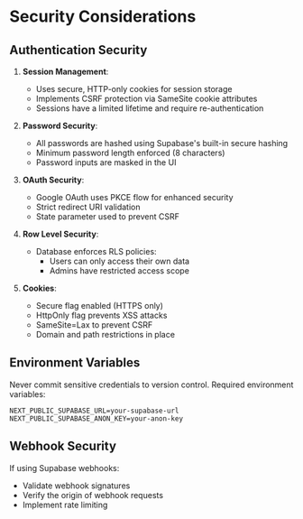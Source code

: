 # Security Considerations

## Authentication Security

1. **Session Management**:
   - Uses secure, HTTP-only cookies for session storage
   - Implements CSRF protection via SameSite cookie attributes
   - Sessions have a limited lifetime and require re-authentication

2. **Password Security**:
   - All passwords are hashed using Supabase's built-in secure hashing
   - Minimum password length enforced (8 characters)
   - Password inputs are masked in the UI

3. **OAuth Security**:
   - Google OAuth uses PKCE flow for enhanced security
   - Strict redirect URI validation
   - State parameter used to prevent CSRF

4. **Row Level Security**:
   - Database enforces RLS policies:
     - Users can only access their own data
     - Admins have restricted access scope

5. **Cookies**:
   - Secure flag enabled (HTTPS only)
   - HttpOnly flag prevents XSS attacks
   - SameSite=Lax to prevent CSRF
   - Domain and path restrictions in place

## Environment Variables

Never commit sensitive credentials to version control. Required environment variables:

```
NEXT_PUBLIC_SUPABASE_URL=your-supabase-url
NEXT_PUBLIC_SUPABASE_ANON_KEY=your-anon-key
```

## Webhook Security

If using Supabase webhooks:
- Validate webhook signatures
- Verify the origin of webhook requests
- Implement rate limiting
